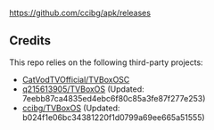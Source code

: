 https://github.com/ccibg/apk/releases

## Credits
This repo relies on the following third-party projects:
- [CatVodTVOfficial/TVBoxOSC](https://github.com/CatVodTVOfficial/TVBoxOSC)
- [q215613905/TVBoxOS](https://github.com/q215613905/TVBoxOS) (Updated: 7eebb87ca4835ed4ebc6f80c85a3fe87f277e253)
- [ccibg/TVBoxOS](https://github.com/takagen99/Box) (Updated: b024f1e06bc34381220f1d0799a69ee665a51555)
